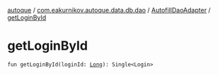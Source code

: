 [autoque](../../index.md) / [com.eakurnikov.autoque.data.db.dao](../index.md) / [AutofillDaoAdapter](index.md) / [getLoginById](./get-login-by-id.md)

# getLoginById

`fun getLoginById(loginId: `[`Long`](https://kotlinlang.org/api/latest/jvm/stdlib/kotlin/-long/index.html)`): Single<Login>`